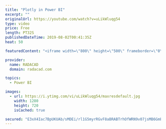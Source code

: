 ```yaml
---
title: "Plotly in Power BI"
excerpt: ""
originalUrl: https://youtube.com/watch?v=uLikWluqg54
type: video
price: Free
length: PT32S
publishedDateTime: 2019-08-02T00:41:35Z
heat: 50

featuredContent: "<iframe width=\"800\" height=\"500\" frameborder=\"0\" src=\"https://www.youtube.com/embed/uLikWluqg54\" allow=\"accelerometer; autoplay; encrypted-media; gyroscope; picture-in-picture\" allowfullscreen></iframe>"

provider:
  name: RADACAD
  domain: radacad.com

topics:
  - Power BI

images:
  - url: https://i.ytimg.com/vi/uLikWluqg54/maxresdefault.jpg
    width: 1280
    height: 720
    isCached: true

secured: "E3xX4Iac7BpUKUAb/sMDEi/rl1G5myrRGvF8aBRABTrhOfWRN9v07jsMB6GmEgZv+vuL+CgvHOUTT35WilC9yZ795IxncTEmnJvDc1fXf/MDWyvwOHnLCK6eQjKvy+5uR1LWcCS9xISsarFTF2ixSuWjt6+OYFF+GJgHzZtf2f8nNhjnTvoj0eCJabronnrlAL3dFsMGmgjyiBLqPAaIQoErP154GgLVMD5h0Z2qmYx61yGEP2TwZRQuxzgG+Q3CUnbdrTb3vvGWRf0+vA/tc4yWmhF+6usZkZMex985jd8CP/d4KeZvlxXGiq1KFGRppWMntH3vFi8m5eZfiULKiiM86Y8zL3mpAGgDc234RLoQ2NWtzt+b3uIEfDE4gnUGVkhlXA67vY6DDNWQ37Wm7g95qtYenjQ7l218b5AIjCA=;JvWErrsVDQHYheM9NPSgoQ=="
---
```


